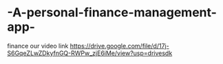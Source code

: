 # -A-personal-finance-management-app-
finance
our video link https://drive.google.com/file/d/17j-S6GqeZLwZDkyfnGQ-RWPw_zjE6iMe/view?usp=drivesdk
